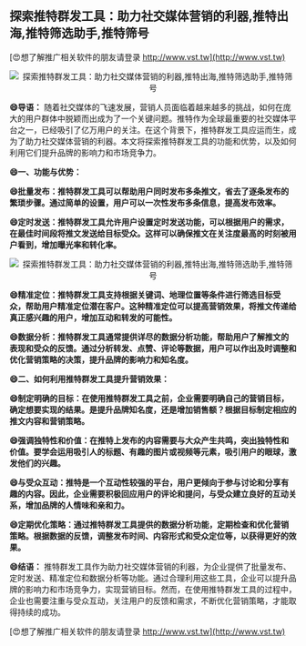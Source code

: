 ## **探索推特群发工具：助力社交媒体营销的利器,推特出海,推特筛选助手,推特筛号**

[😍想了解推广相关软件的朋友请登录 http://www.vst.tw](http://www.vst.tw)

 <center><img src="https://vst.tw/MP4/tuiguang/png/4.png" alt="探索推特群发工具：助力社交媒体营销的利器,推特出海,推特筛选助手,推特筛号"></center>

**😄导语：**
随着社交媒体的飞速发展，营销人员面临着越来越多的挑战，如何在庞大的用户群体中脱颖而出成为了一个关键问题。推特作为全球最重要的社交媒体平台之一，已经吸引了亿万用户的关注。在这个背景下，推特群发工具应运而生，成为了助力社交媒体营销的利器。本文将探索推特群发工具的功能和优势，以及如何利用它们提升品牌的影响力和市场竞争力。

**😄一、功能与优势：**

**😄批量发布：推特群发工具可以帮助用户同时发布多条推文，省去了逐条发布的繁琐步骤。通过简单的设置，用户可以一次性发布多条信息，提高发布效率。**

**😄定时发送：推特群发工具允许用户设置定时发送功能，可以根据用户的需求，在最佳时间段将推文发送给目标受众。这样可以确保推文在关注度最高的时刻被用户看到，增加曝光率和转化率。**

 <center><img src="https://vst.tw/MP4/tuiguang/png/4.png" alt="探索推特群发工具：助力社交媒体营销的利器,推特出海,推特筛选助手,推特筛号"></center>

**😄精准定位：推特群发工具支持根据关键词、地理位置等条件进行筛选目标受众，帮助用户精准定位潜在客户。这种精准定位可以提高营销效果，将推文传递给真正感兴趣的用户，增加互动和转发的可能性。**

**😄数据分析：推特群发工具通常提供详尽的数据分析功能，帮助用户了解推文的表现和受众的反馈。通过分析转发、点赞、评论等数据，用户可以作出及时调整和优化营销策略的决策，提升品牌的影响力和知名度。**

**😄二、如何利用推特群发工具提升营销效果：**

**😄制定明确的目标：在使用推特群发工具之前，企业需要明确自己的营销目标，确定想要实现的结果。是提升品牌知名度，还是增加销售额？根据目标制定相应的推文内容和营销策略。**

**😄强调独特性和价值：在推特上发布的内容需要与大众产生共鸣，突出独特性和价值。要学会运用吸引人的标题、有趣的图片或视频等元素，吸引用户的眼球，激发他们的兴趣。**

**😄与受众互动：推特是一个互动性较强的平台，用户更倾向于参与讨论和分享有趣的内容。因此，企业需要积极回应用户的评论和提问，与受众建立良好的互动关系，增加品牌的人情味和亲和力。**

**😄定期优化策略：通过推特群发工具提供的数据分析功能，定期检查和优化营销策略。根据数据的反馈，调整发布时间、内容形式和受众定位等，以获得更好的效果。**

**😄结语：**
推特群发工具作为助力社交媒体营销的利器，为企业提供了批量发布、定时发送、精准定位和数据分析等功能。通过合理利用这些工具，企业可以提升品牌的影响力和市场竞争力，实现营销目标。然而，在使用推特群发工具的过程中，企业也需要注重与受众互动，关注用户的反馈和需求，不断优化营销策略，才能取得持续的成功。

[😍想了解推广相关软件的朋友请登录 http://www.vst.tw](http://www.vst.tw)




